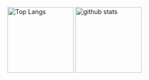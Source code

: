 <p align="left"> 
  <img alt="Top Langs" height="150px" src="https://github-readme-stats.vercel.app/api/top-langs/?username=sunshine-724&layout=compact&show_icons=true&theme=onedark" />
  <img alt="github stats" height="150px" src="https://github-readme-stats.vercel.app/api?username=sunshine-724&theme=onedark&show_icons=ture" />
</p>
<p align="left>
  [![trophy](https://github-profile-trophy.vercel.app/?username=sunshine-724&theme=onedark)](https://github.com/ryo-ma/github-profile-trophy)
</p>



